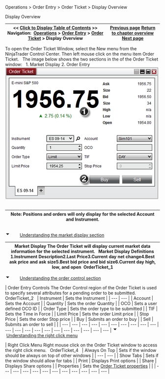 ﻿
Operations \> Order Entry \> Order Ticket \> Display Overview

Display Overview

| \<\< [Click to Display Table of Contents](display_overview_order_ticket.md) \>\> **Navigation:**     [Operations](operations-1.md) \> [Order Entry](order_entry-1.md) \> [Order Ticket](order_ticket-1.md) \> Display Overview | [Previous page](order_ticket-1.md) [Return to chapter overview](order_ticket-1.md) [Next page](submitting_orders_order_ticket-1.md) |
| --- | --- |
To open the Order Ticket Window, select the New menu from the NinjaTrader Control Center. Then left mouse click on the menu item Order Ticket.
 
The image below shows the two sections in the of the Order Ticket window:
 
1\. Market Display
2\. Order Entry
 
![OrderTicket_3](orderticket_3.png)
 

| Note: Positions and orders will only display for the selected Account and Instrument. |
| --- |
## 
![tog_minus](tog_minus-1.gif)        [Understanding the market display section](javascript:HMToggle('toggle','UnderstandingTheMarketDisplaySection','UnderstandingTheMarketDisplaySection_ICON'))

| Market Display The Order Ticket will display current market data information for the selected instrument.   Market Display Definitions 1\.Instrument Description2\.Last Price3\.Current day net change4\.Best ask price and ask size5\.Best bid price and bid size6\.Current day high, low, and open  OrderTicket_1 |
| --- |
![tog_minus](tog_minus-1.gif)        [Understanding the order control section](javascript:HMToggle('toggle','UnderstandingTheOrderControlSection','UnderstandingTheOrderControlSection_ICON'))

| Order Entry Controls The Order Control region of the Order Ticket is used to specify several attributes for a pending order to be submitted.   OrderTicket_2     | Instrument | Sets the Instrument | | --- | --- | | Account | Sets the Account | | Quantity | Sets the order Quantity | | OCO | Sets a user defined OCO ID | | Order Type | Sets the order type to be submitted | | TIF | Sets the Time in Force | | Limit Price | Sets the order Limit price | | Stop Price | Sets the order Stop price | | Buy | Submits an order to buy | | Sell | Submits an order to sell | |
| --- | --- | --- | --- | --- | --- | --- | --- | --- | --- | --- | --- | --- | --- | --- | --- | --- | --- | --- | --- | --- |
![tog_minus](tog_minus-1.gif)        [Understanding the right click menu](javascript:HMToggle('toggle','UnderstandingTheRightClickMenu','UnderstandingTheRightClickMenu_ICON'))

| Right Click Menu Right mouse click on the Order Ticket window to access the right click menu.   OrderTicket_4     | Always On Top | Sets if the window should be always on top of other windows | | --- | --- | | Show Tabs | Sets if the window should allow for tabs | | Print | Displays Print options | | Share | Displays Share options | | Properties | Sets the [Order Ticket properties](properties_order_ticket-1.md) | |
| --- | --- | --- | --- | --- | --- | --- | --- | --- | --- | --- |

